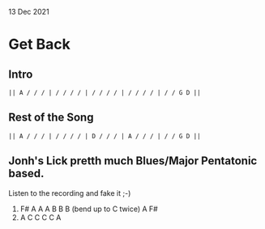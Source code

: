 13 Dec 2021

# Get Back


## Intro
```
|| A / / / | / / / / | / / / / | / / / / | / / G D ||
```

## Rest of the Song
```
|| A / / / | / / / / | D / / / | A / / / | / / G D ||
```


## Jonh's Lick pretth much Blues/Major Pentatonic based.

Listen to the recording and fake it ;-)

1) F# A A A B B B (bend up to C twice) A F#
2) A C C C C A